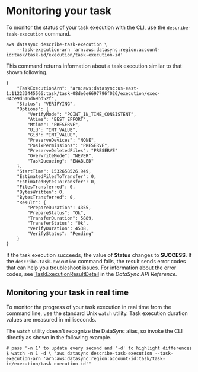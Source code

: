 # Monitoring your task<a name="monitor-task-execution"></a>

To monitor the status of your task execution with the CLI, use the `describe-task-execution` command\.

```
aws datasync describe-task-execution \
    --task-execution-arn 'arn:aws:datasync:region:account-id:task/task-id/execution/task-execution-id'
```

This command returns information about a task execution similar to that shown following\.

```
{
    "TaskExecutionArn": "arn:aws:datasync:us-east-1:112233445566:task/task-08de6e6697796f026/execution/exec-04ce9d516d69bd52f",
    "Status": "VERIFYING",
    "Options": {
        "VerifyMode": "POINT_IN_TIME_CONSISTENT",
        "Atime": "BEST_EFFORT",
        "Mtime": "PRESERVE",
        "Uid": "INT_VALUE",
        "Gid": "INT_VALUE",
        "PreserveDevices": "NONE",
        "PosixPermissions": "PRESERVE",
        "PreserveDeletedFiles": "PRESERVE"
        "OverwriteMode": "NEVER",
        "TaskQueueing": "ENABLED"
    },
    "StartTime": 1532658526.949,
    "EstimatedFilesToTransfer": 0,
    "EstimatedBytesToTransfer": 0,
    "FilesTransferred": 0,
    "BytesWritten": 0,
    "BytesTransferred": 0,
    "Result": {
        "PrepareDuration": 4355,
        "PrepareStatus": "Ok",
        "TransferDuration": 5889,
        "TransferStatus": "Ok",
        "VerifyDuration": 4538,
        "VerifyStatus": "Pending"
    }
}
```

If the task execution succeeds, the value of **Status** changes to **SUCCESS**\. If the `describe-task-execution` command fails, the result sends error codes that can help you troubleshoot issues\. For information about the error codes, see [TaskExecutionResultDetail](API_TaskExecutionResultDetail.md) in the *DataSync API Reference\.*

## Monitoring your task in real time<a name="monitor-realtime"></a>

To monitor the progress of your task execution in real time from the command line, use the standard Unix `watch` utility\. Task execution duration values are measured in milliseconds\.

The `watch` utility doesn't recognize the DataSync alias, so invoke the CLI directly as shown in the following example\.

```
# pass '-n 1' to update every second and '-d' to highlight differences 
$ watch -n 1 -d \ "aws datasync describe-task-execution --task-execution-arn 'arn:aws:datasync:region:account-id:task/task-id/execution/task execution-id'"
```
